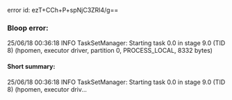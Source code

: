 error id: ezT+CCh+P+spNjC3ZRl4/g==
### Bloop error:

25/06/18 00:36:18 INFO TaskSetManager: Starting task 0.0 in stage 9.0 (TID 8) (hpomen, executor driver, partition 0, PROCESS_LOCAL, 8332 bytes)
#### Short summary: 

25/06/18 00:36:18 INFO TaskSetManager: Starting task 0.0 in stage 9.0 (TID 8) (hpomen, executor driv...